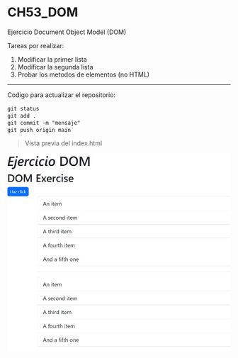 # CH53_DOM
Ejercicio Document Object Model (DOM)

Tareas por realizar:

1. Modificar la primer lista
2. Modificar la segunda lista 
3. Probar los metodos de elementos (no HTML)

---

Codigo para actualizar el repositorio:

```
git status
git add .
git commit -m "mensaje"
git push origin main
```

> Vista previa del index.html

![Index](https://raw.githubusercontent.com/HectorVal2196/CH53_DOM/refs/heads/main/images/imagenIndex.jpg)